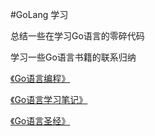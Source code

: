#GoLang 学习

总结一些在学习Go语言的零碎代码

学习一些Go语言书籍的联系归纳

[《Go语言编程》](http://rnd-github.huawei.com/z00361528/golearning/tree/golearning/src/go_programming)

[《Go语言学习笔记》]()

[《Go语言圣经》]()